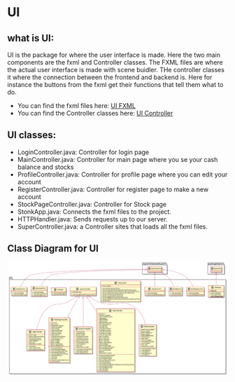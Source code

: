 # UI 

## what is UI:
UI is the package for where the user interface is made. Here the two main components are the fxml and Controller classes. The FXML files are where the actual user interface is made with scene buidler. THe controller classes it where the connection between the frontend and backend is. Here for instance the buttons from the fxml get their functions that tell them what to do.
- You can find the fxml files here:
[UI FXML](https://gitlab.stud.idi.ntnu.no/it1901/groups-2021/gr2135/gr2135/-/tree/master/Stonk/ui/src/main/resources/ui/fxml)
- You can find the Controller classes here:
[UI Controller](https://gitlab.stud.idi.ntnu.no/it1901/groups-2021/gr2135/gr2135/-/tree/master/Stonk/ui/src/main/java/ui)


## UI classes:
- LoginController.java: Controller for login page
- MainController.java: Controller for main page where you se your cash balance and stocks
- ProfileController.java: Controller for profile page where you can edit your account
- RegisterController.java: Controller for register page to make a new account
- StockPageController.java: Controller for Stock page
- StonkApp.java: Connects the fxml files to the project.
- HTTPHandler.java: Sends requests up to our server. 
- SuperController.java: a Controller sites that loads all the fxml files.

## Class Diagram for UI
<img src="out/docs/diagramsUML/classUi/UIClass.png">
